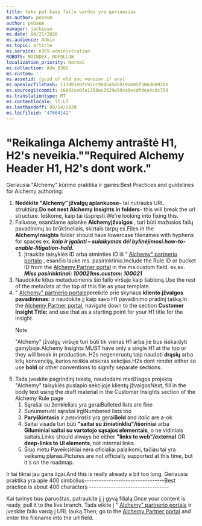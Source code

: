 ```yaml
---
title: toks pat kaip failo vardas yra geriausias
ms.author: pebaum
author: pebaum
manager: jackiesm
ms.date: 04/21/2020
ms.audience: Admin
ms.topic: article
ms.service: o365-administration
ROBOTS: NOINDEX, NOFOLLOW
localization_priority: Normal
ms.collection: Adm_O365
ms.custom: ''
ms.assetid: (guid of old soc version if any)
ms.openlocfilehash: 113d01e0fc92cc9845e585919ab05f386d6892bb
ms.sourcegitcommit: c6692ce0fa1358ec3529e59ca0ecdfdea4cdc759
ms.translationtype: MT
ms.contentlocale: lt-LT
ms.lasthandoff: 09/14/2020
ms.locfileid: "47664142"
---
```

# <a name="required-alchemy-header-h1-h2s-dont-work"></a><span data-ttu-id="161ee-102">"Reikalinga Alchemy antraštė H1, H2's neveikia."</span><span class="sxs-lookup"><span data-stu-id="161ee-102">"Required Alchemy Header H1, H2's dont work."</span></span>
<span data-ttu-id="161ee-103">Geriausia "Alchemy" kūrimo praktika ir gairės:</span><span class="sxs-lookup"><span data-stu-id="161ee-103">Best Practices and guidelines for Alchemy authoring:</span></span>

1. <span data-ttu-id="161ee-104">**Nedėkite "Alchemy" įžvalgų aplankuose**– tai nutrauks URL struktūrą.</span><span class="sxs-lookup"><span data-stu-id="161ee-104">**Do not nest Alchemy Insights in folders**- this will break the url structure.</span></span> <span data-ttu-id="161ee-105">Ieškome, kaip tai išspręsti.</span><span class="sxs-lookup"><span data-stu-id="161ee-105">We're looking into fixing this.</span></span>
1. <span data-ttu-id="161ee-106">Failuose, esančiame aplanke **Alchemyįžvalgos** , turi būti mažosios failų pavadinimų su brūkšneliais, skirtais tarpų ex.</span><span class="sxs-lookup"><span data-stu-id="161ee-106">Files in the **AlchemyInsights** folder should have lowercase filenames with hyphens for spaces ex.</span></span> <span data-ttu-id="161ee-107">***kaip ir įgalinti – sulaikymas dėl bylinėjimosi***.</span><span class="sxs-lookup"><span data-stu-id="161ee-107">***how-to-enable-litigation-hold***.</span></span>
    1. <span data-ttu-id="161ee-108">Įtraukite taisyklės ID arba atminties ID iš " [Alchemy" partnerio portalo](https://alchemyportal.azurewebsites.net) , esančio lauke ms. pasirinktinio.</span><span class="sxs-lookup"><span data-stu-id="161ee-108">Include the Rule ID or bucket ID from the [Alchemy Partner portal](https://alchemyportal.azurewebsites.net) in the ms.custom field.</span></span> <span data-ttu-id="161ee-109">ex.</span><span class="sxs-lookup"><span data-stu-id="161ee-109">ex.</span></span> <span data-ttu-id="161ee-110">***Miss pasirinktinai: 100021***</span><span class="sxs-lookup"><span data-stu-id="161ee-110">***ms.custom: 100021***</span></span>
1. <span data-ttu-id="161ee-111">Naudokite kitus metaduomenis šio failo viršuje kaip šabloną.</span><span class="sxs-lookup"><span data-stu-id="161ee-111">Use the rest of the metadata at the top of this file as your template.</span></span>
1. <span data-ttu-id="161ee-112">" [Alchemy" partnerio portale](https://alchemyportal.azurewebsites.net)pereikite prie skyriaus **kliento įžvalgos pavadinimas:** ir naudokite jį kaip savo H1 pavadinimo pradinį tašką.</span><span class="sxs-lookup"><span data-stu-id="161ee-112">In the [Alchemy Partner portal](https://alchemyportal.azurewebsites.net), navigate down to the section **Customer Insight Title:** and use that as a starting point for your H1 title for the insight.</span></span> 
    > [!NOTE]
    > <span data-ttu-id="161ee-113">"Alchemy" įžvalgų viršuje turi būti tik vienas H1 arba jie bus išskaidyti gamyboje.</span><span class="sxs-lookup"><span data-stu-id="161ee-113">Alchemy Insights MUST have only a single H1 at the top or they will break in production.</span></span> <span data-ttu-id="161ee-114">H2s negeneruotų taip naudoti **drąsių** arba kitų konvencijų, kurios reiškia atskiras sekcijas.</span><span class="sxs-lookup"><span data-stu-id="161ee-114">H2s dont render either so use **bold** or other conventions to signify separate sections.</span></span>
1. <span data-ttu-id="161ee-115">Tada įveskite pagrindinį tekstą, naudodami medžiagos projektą "Alchemy" taisyklės puslapio sekcijoje klientų įžvalgos</span><span class="sxs-lookup"><span data-stu-id="161ee-115">Next, fill in the body text using the draft material in the Customer Insights section of the Alchemy Rule page</span></span>
    1. <span data-ttu-id="161ee-116">Sąrašai su ženkleliais yra gerai</span><span class="sxs-lookup"><span data-stu-id="161ee-116">Bulleted lists are fine</span></span>
    1. <span data-ttu-id="161ee-117">Sunumeruoti sąrašai irgi</span><span class="sxs-lookup"><span data-stu-id="161ee-117">Numbered lists too</span></span>
    1. <span data-ttu-id="161ee-118">**Paryškintasis** ir *pasvirasis* yra gerai</span><span class="sxs-lookup"><span data-stu-id="161ee-118">**Bold** and *italic* are a-ok</span></span>
    1. <span data-ttu-id="161ee-119">Saitai visada turi būti **"saitai su žiniatinkliu"/išoriniai** arba **Giluminiai saitai su vartotojo sąsajos elementais**, o ne vidiniais saitais.</span><span class="sxs-lookup"><span data-stu-id="161ee-119">Links should always be either **"links to web"/external** OR **deep-links to UI elements**, not internal links.</span></span>
    1. <span data-ttu-id="161ee-120">Šiuo metu Paveikslėliai nėra oficialiai palaikomi, tačiau tai yra veiksmų planas.</span><span class="sxs-lookup"><span data-stu-id="161ee-120">Pictures are not officially supported at this time, but it's on the roadmap.</span></span>

<span data-ttu-id="161ee-121">Ir tai tikrai jau gana ilgai.</span><span class="sxs-lookup"><span data-stu-id="161ee-121">And this is really already a bit too long.</span></span> <span data-ttu-id="161ee-122">Geriausia praktika yra apie 400 simbolius---------------------------------</span><span class="sxs-lookup"><span data-stu-id="161ee-122">Best practice is about 400 characters ---------------------------------</span></span>

<span data-ttu-id="161ee-123">Kai turinys bus paruoštas, patraukite jį į gyvą filialą.</span><span class="sxs-lookup"><span data-stu-id="161ee-123">Once your content is ready, pull it to the live branch.</span></span> <span data-ttu-id="161ee-124">Tada eikite į " [Alchemy" partnerio portalą](https://alchemyportal.azurewebsites.net) ir įveskite failo vardą į URL lauką.</span><span class="sxs-lookup"><span data-stu-id="161ee-124">Then, go to the [Alchemy Partner portal](https://alchemyportal.azurewebsites.net) and enter the filename into the url field.</span></span> 